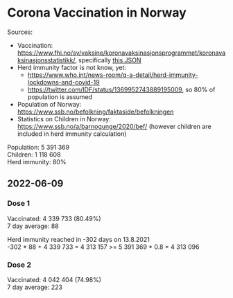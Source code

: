 # Corona Vaccination in Norway

Sources:

- Vaccination: <https://www.fhi.no/sv/vaksine/koronavaksinasjonsprogrammet/koronavaksinasjonsstatistikk/>, specifically [this JSON](https://www.fhi.no/api/chartdata/api/99119)
- Herd immunity factor is not know, yet:
  - <https://www.who.int/news-room/q-a-detail/herd-immunity-lockdowns-and-covid-19>
  - <https://twitter.com/IDF/status/1369952743889195009>, so 80% of population is assumed
- Population of Norway: <https://www.ssb.no/befolkning/faktaside/befolkningen>
- Statistics on Children in Norway: https://www.ssb.no/a/barnogunge/2020/bef/ (however children are included in herd immunity calculation)

Population: 5 391 369  
Children: 1 118 608  
Herd immunity: 80%  

## 2022-06-09

### Dose 1

Vaccinated: 4 339 733 (80.49%)  
7 day average: 88

Herd immunity reached in -302 days on 13.8.2021  
-302 * 88 + 4 339 733 = 4 313 157 >= 5 391 369 * 0.8 = 4 313 096

### Dose 2

Vaccinated: 4 042 404 (74.98%)  
7 day average: 223

